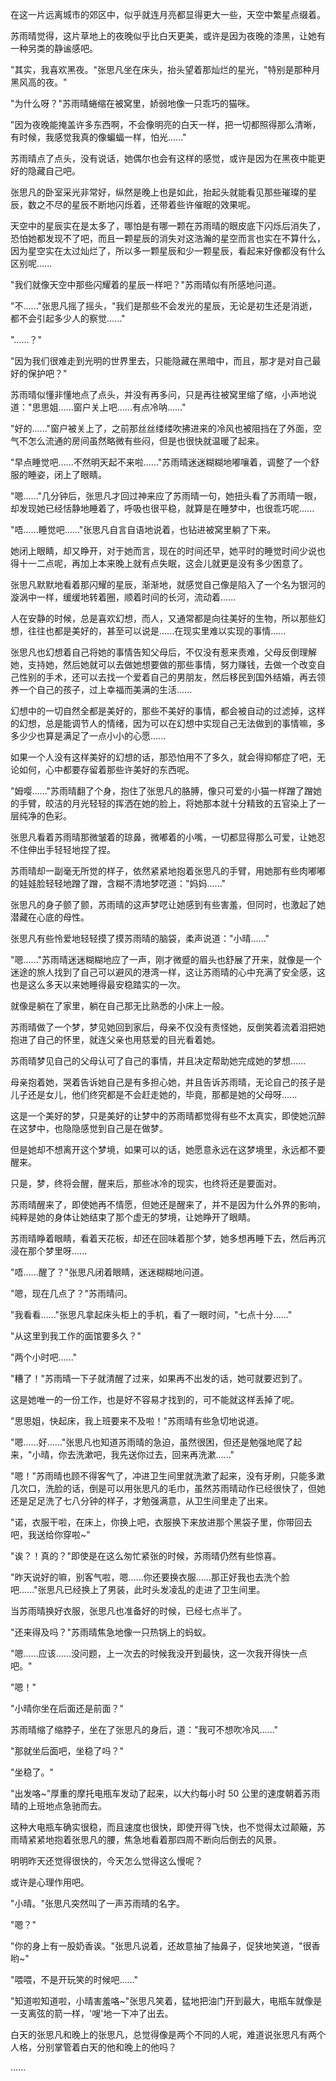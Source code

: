 <link rel="stylesheet" href="../../styles/text.css" />

在这一片远离城市的郊区中，似乎就连月亮都显得更大一些，天空中繁星点缀着。

苏雨晴觉得，这片草地上的夜晚似乎比白天更美，或许是因为夜晚的漆黑，让她有一种另类的静谧感吧。

"其实，我喜欢黑夜。"张思凡坐在床头，抬头望着那灿烂的星光，"特别是那种月黑风高的夜。"

"为什么呀？"苏雨晴蜷缩在被窝里，娇弱地像一只乖巧的猫咪。

"因为夜晚能掩盖许多东西啊，不会像明亮的白天一样，把一切都照得那么清晰，有时候，我感觉我真的像蝙蝠一样，怕光......"

苏雨晴点了点头，没有说话，她偶尔也会有这样的感觉，或许是因为在黑夜中能更好的隐藏自己吧。

张思凡的卧室采光非常好，纵然是晚上也是如此，抬起头就能看见那些璀璨的星辰，数之不尽的星辰不断地闪烁着，还带着些许催眠的效果呢。

天空中的星辰实在是太多了，哪怕是有哪一颗在苏雨晴的眼皮底下闪烁后消失了，恐怕她都发现不了吧，而且一颗星辰的消失对这浩瀚的星空而言也实在不算什么，因为星空实在太过灿烂了，所以多一颗星辰和少一颗星辰，看起来好像都没有什么区别呢......

"我们就像天空中那些闪耀着的星辰一样吧？"苏雨晴似有所感地问道。

"不......"张思凡摇了摇头，"我们是那些不会发光的星辰，无论是初生还是消逝，都不会引起多少人的察觉......"

"......？"

"因为我们很难走到光明的世界里去，只能隐藏在黑暗中，而且，那才是对自己最好的保护吧？"

苏雨晴似懂非懂地点了点头，并没有再多问，只是再往被窝里缩了缩，小声地说道："思思姐......窗户关上吧......有点冷呐......"

"好的......"窗户被关上了，之前那丝丝缕缕吹拂进来的冷风也被阻挡在了外面，空气不怎么流通的房间虽然略微有些闷，但是也很快就温暖了起来。

"早点睡觉吧......不然明天起不来啦......"苏雨晴迷迷糊糊地嘟嚷着，调整了一个舒服的睡姿，闭上了眼睛。

"嗯......"几分钟后，张思凡才回过神来应了苏雨晴一句，她扭头看了苏雨晴一眼，却发现她已经恬静地睡着了，呼吸也很平稳，就算是在睡梦中，也很乖巧呢......

"唔......睡觉吧......"张思凡自言自语地说着，也钻进被窝里躺了下来。

她闭上眼睛，却又睁开，对于她而言，现在的时间还早，她平时的睡觉时间少说也得十一二点呢，再加上本来晚上就有点失眠，这会儿就更是没有多少困意了。

张思凡默默地看着那闪耀的星辰，渐渐地，就感觉自己像是陷入了一个名为银河的漩涡中一样，缓缓地转着圈，顺着时间的长河，流动着......

人在安静的时候，总是喜欢幻想，而人，又通常都是向往美好的生物，所以那些幻想，往往也都是美好的，甚至可以说是......在现实里难以实现的事情......

张思凡也幻想着自己将她的事情告知父母后，不仅没有惹来责难，父母反倒理解她，支持她，然后她就可以去做她想要做的那些事情，努力赚钱，去做一个改变自己性别的手术，还可以去找一个爱着自己的男朋友，然后移民到国外结婚，再去领养一个自己的孩子，过上幸福而美满的生活......

幻想中的一切自然全都是美好的，那些不美好的事情，都会被自动的过滤掉，这样的幻想，总是能调节人的情绪，因为可以在幻想中实现自己无法做到的事情嘛，多多少少也算是满足了一点小小的心愿......

如果一个人没有这样美好的幻想的话，那恐怕用不了多久，就会得抑郁症了吧，无论如何，心中都要存留着那些许美好的东西呢。

"姆嘤......"苏雨晴翻了个身，抱住了张思凡的胳膊，像只可爱的小猫一样蹭了蹭她的手臂，皎洁的月光轻轻的挥洒在她的脸上，将她那本就十分精致的五官染上了一层纯净的色彩。

张思凡看着苏雨晴那微皱着的琼鼻，微嘟着的小嘴，一切都显得那么可爱，让她忍不住伸出手轻轻地捏了捏。

苏雨晴却一副毫无所觉的样子，依然紧紧地抱着张思凡的手臂，用她那有些肉嘟嘟的娃娃脸轻轻地蹭了蹭，含糊不清地梦呓道："妈妈......"

张思凡的身子颤了颤，苏雨晴的这声梦呓让她感到有些害羞，但同时，也激起了她潜藏在心底的母性。

张思凡有些怜爱地轻轻摸了摸苏雨晴的脑袋，柔声说道："小晴......"

"嗯......"苏雨晴迷迷糊糊地应了一声，刚才微蹙的眉头也舒展了开来，就像是一个迷途的旅人找到了自己可以避风的港湾一样，这让苏雨晴的心中充满了安全感，这也是这么多天以来她睡得最安稳踏实的一次。

就像是躺在了家里，躺在自己那无比熟悉的小床上一般。

苏雨晴做了一个梦，梦见她回到家后，母亲不仅没有责怪她，反倒笑着流着泪把她抱进了自己的怀里，就连父亲也用慈爱的目光看着她。

苏雨晴梦见自己的父母认可了自己的事情，并且决定帮助她完成她的梦想......

母亲抱着她，哭着告诉她自己是有多担心她，并且告诉苏雨晴，无论自己的孩子是儿子还是女儿，他们终究都是不会赶走她的，毕竟，那都是她的父母呀......

这是一个美好的梦，只是美好的让梦中的苏雨晴都觉得有些不太真实，即使她沉醉在这梦中，也隐隐感觉到自己是在做梦。

但是她却不想离开这个梦境，如果可以的话，她愿意永远在这梦境里，永远都不要醒来。

只是，梦，终将会醒，醒来后，那些冰冷的现实，也终将还是要面对。

苏雨晴醒来了，即使她再不情愿，但她还是醒来了，并不是因为什么外界的影响，纯粹是她的身体让她结束了那个虚无的梦境，让她睁开了眼睛。

苏雨晴睁着眼睛，看着天花板，却还在回味着那个梦，她多想再睡下去，然后再沉浸在那个梦里呀......

"唔......醒了？"张思凡闭着眼睛，迷迷糊糊地问道。

"嗯，现在几点了？"苏雨晴问。

"我看看......"张思凡拿起床头柜上的手机，看了一眼时间，"七点十分......"

"从这里到我工作的面馆要多久？"

"两个小时吧......"

"糟了！"苏雨晴一下子就清醒了过来，如果再不出发的话，她可就要迟到了。

这是她唯一的一份工作，也是好不容易才找到的，可不能就这样丢掉了呢。

"思思姐，快起床，我上班要来不及啦！"苏雨晴有些急切地说道。

"嗯......好......"张思凡也知道苏雨晴的急迫，虽然很困，但还是勉强地爬了起来，"小晴，你去洗漱吧，我先送你过去，回来再洗漱......"

"嗯！"苏雨晴也顾不得客气了，冲进卫生间里就洗漱了起来，没有牙刷，只能多漱几次口，洗脸的话，倒是可以用张思凡的毛巾，虽然苏雨晴动作已经很快了，但她还是足足洗了七八分钟的样子，才勉强满意，从卫生间里走了出来。

"诺，衣服干啦，在床上，你换上吧，衣服换下来放进那个黑袋子里，你带回去吧，我送给你穿啦\~"

"诶？！真的？"即使是在这么匆忙紧张的时候，苏雨晴仍然有些惊喜。

"昨天说好的嘛，别客气啦，嗯......你还要换衣服......那正好我也去洗个脸吧......"张思凡已经换上了男装，此时头发凌乱的走进了卫生间里。

当苏雨晴换好衣服，张思凡也准备好的时候，已经七点半了。

"还来得及吗？"苏雨晴焦急地像一只热锅上的蚂蚁。

"嗯......应该......没问题，上一次去的时候我没开到最快，这一次我开得快一点吧。"

"嗯！"

"小晴你坐在后面还是前面？"

苏雨晴缩了缩脖子，坐在了张思凡的身后，道："我可不想吹冷风......"

"那就坐后面吧，坐稳了吗？"

"坐稳了。"

"出发咯\~"厚重的摩托电瓶车发动了起来，以大约每小时 50 公里的速度朝着苏雨晴的上班地点急驰而去。

这种大电瓶车确实很稳，而且速度也很快，即使开得飞快，也不觉得太过颠簸，苏雨晴紧紧地抱着张思凡的腰，焦急地看着那四周不断向后倒去的风景。

明明昨天还觉得很快的，今天怎么觉得这么慢呢？

或许是心理作用吧。

"小晴。"张思凡突然叫了一声苏雨晴的名字。

"嗯？"

"你的身上有一股奶香诶。"张思凡说着，还故意抽了抽鼻子，促狭地笑道，"很香哟\~"

"喂喂，不是开玩笑的时候吧......"

"知道啦知道啦，小晴害羞咯\~"张思凡笑着，猛地把油门开到最大，电瓶车就像是一支离弦的箭一样，'嗖'地一下冲了出去。

白天的张思凡和晚上的张思凡，总觉得像是两个不同的人呢，难道说张思凡有两个人格，分别掌管着白天的他和晚上的他吗？

......
